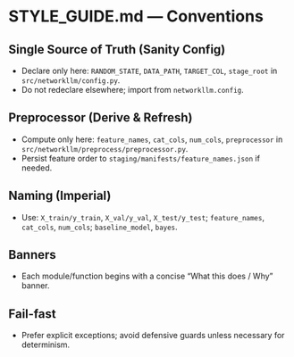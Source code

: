 # STYLE_GUIDE.md — Conventions

## Single Source of Truth (Sanity Config)
- Declare only here: `RANDOM_STATE`, `DATA_PATH`, `TARGET_COL`, `stage_root` in `src/networkllm/config.py`.
- Do not redeclare elsewhere; import from `networkllm.config`.

## Preprocessor (Derive & Refresh)
- Compute only here: `feature_names`, `cat_cols`, `num_cols`, `preprocessor` in `src/networkllm/preprocess/preprocessor.py`.
- Persist feature order to `staging/manifests/feature_names.json` if needed.

## Naming (Imperial)
- Use: `X_train/y_train`, `X_val/y_val`, `X_test/y_test`; `feature_names`, `cat_cols`, `num_cols`; `baseline_model`, `bayes`.

## Banners
- Each module/function begins with a concise “What this does / Why” banner.

## Fail-fast
- Prefer explicit exceptions; avoid defensive guards unless necessary for determinism.
